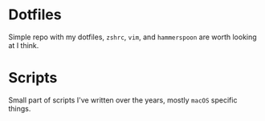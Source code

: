 # Dotfiles

Simple repo with my dotfiles, `zshrc`, `vim`, and `hammerspoon` are worth looking at I think.

# Scripts

Small part of scripts I've written over the years, mostly `macOS` specific things.

